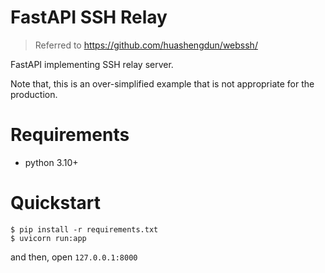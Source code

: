 # FastAPI SSH Relay

> Referred to https://github.com/huashengdun/webssh/

FastAPI implementing SSH relay server.

Note that, this is an over-simplified example that is not appropriate for the production.

# Requirements
- python 3.10+

# Quickstart
```
$ pip install -r requirements.txt
$ uvicorn run:app
```
and then, open `127.0.0.1:8000`
